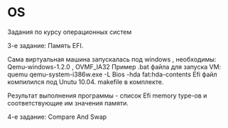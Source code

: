 OS
==

Задания по курсу операционных систем

3-е задание: Память EFI.

Сама виртуальная машина запускалась под windows , необходимы: Qemu-windows-1.2.0 , OVMF_IA32
Пример .bat файла для запуска VM:
	quemu qemu-system-i386w.exe -L Bios -hda fat:hda-contents
Efi файл компилился под Unutu 10.04. makefile в комплекте.

Результат выполнения программы - список Efi memory type-ов и соответствующие им значения памяти.

4-е задание: Compare And Swap

